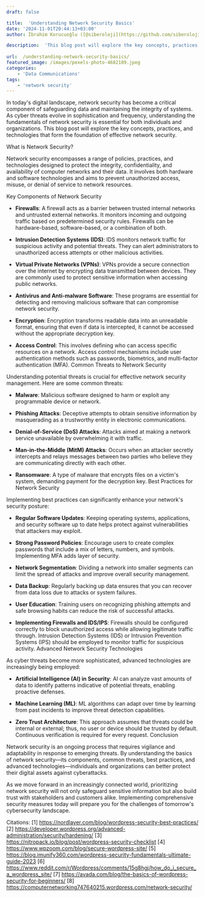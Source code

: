 ```yaml
---
draft: false

title:  'Understanding Network Security Basics'
date: '2024-11-01T20:44:13+03:00'
author: İbrahim Korucuoğlu ([@siberoloji](https://github.com/siberoloji))

description:  'This blog post will explore the key concepts, practices, and technologies that form the foundation of effective network security.' 
 
url:  /understanding-network-security-basics/
featured_image: /images/pexels-photo-4682189.jpeg
categories:
    - 'Data Communications'
tags:
    - 'network security'
---
```



In today's digital landscape, network security has become a critical component of safeguarding data and maintaining the integrity of systems. As cyber threats evolve in sophistication and frequency, understanding the fundamentals of network security is essential for both individuals and organizations. This blog post will explore the key concepts, practices, and technologies that form the foundation of effective network security.



What is Network Security?



Network security encompasses a range of policies, practices, and technologies designed to protect the integrity, confidentiality, and availability of computer networks and their data. It involves both hardware and software technologies and aims to prevent unauthorized access, misuse, or denial of service to network resources.



Key Components of Network Security


* **Firewalls**: A firewall acts as a barrier between trusted internal networks and untrusted external networks. It monitors incoming and outgoing traffic based on predetermined security rules. Firewalls can be hardware-based, software-based, or a combination of both.

* **Intrusion Detection Systems (IDS)**: IDS monitors network traffic for suspicious activity and potential threats. They can alert administrators to unauthorized access attempts or other malicious activities.

* **Virtual Private Networks (VPNs)**: VPNs provide a secure connection over the internet by encrypting data transmitted between devices. They are commonly used to protect sensitive information when accessing public networks.

* **Antivirus and Anti-malware Software**: These programs are essential for detecting and removing malicious software that can compromise network security.

* **Encryption**: Encryption transforms readable data into an unreadable format, ensuring that even if data is intercepted, it cannot be accessed without the appropriate decryption key.

* **Access Control**: This involves defining who can access specific resources on a network. Access control mechanisms include user authentication methods such as passwords, biometrics, and multi-factor authentication (MFA).
Common Threats to Network Security



Understanding potential threats is crucial for effective network security management. Here are some common threats:


* **Malware**: Malicious software designed to harm or exploit any programmable device or network.

* **Phishing Attacks**: Deceptive attempts to obtain sensitive information by masquerading as a trustworthy entity in electronic communications.

* **Denial-of-Service (DoS) Attacks**: Attacks aimed at making a network service unavailable by overwhelming it with traffic.

* **Man-in-the-Middle (MitM) Attacks**: Occurs when an attacker secretly intercepts and relays messages between two parties who believe they are communicating directly with each other.

* **Ransomware**: A type of malware that encrypts files on a victim's system, demanding payment for the decryption key.
Best Practices for Network Security



Implementing best practices can significantly enhance your network's security posture:


* **Regular Software Updates**: Keeping operating systems, applications, and security software up to date helps protect against vulnerabilities that attackers may exploit.

* **Strong Password Policies**: Encourage users to create complex passwords that include a mix of letters, numbers, and symbols. Implementing MFA adds layer of security.

* **Network Segmentation**: Dividing a network into smaller segments can limit the spread of attacks and improve overall security management.

* **Data Backup**: Regularly backing up data ensures that you can recover from data loss due to attacks or system failures.

* **User Education**: Training users on recognizing phishing attempts and safe browsing habits can reduce the risk of successful attacks.

* **Implementing Firewalls and IDS/IPS**: Firewalls should be configured correctly to block unauthorized access while allowing legitimate traffic through. Intrusion Detection Systems (IDS) or Intrusion Prevention Systems (IPS) should be employed to monitor traffic for suspicious activity.
Advanced Network Security Technologies



As cyber threats become more sophisticated, advanced technologies are increasingly being employed:


* **Artificial Intelligence (AI) in Security**: AI can analyze vast amounts of data to identify patterns indicative of potential threats, enabling proactive defenses.

* **Machine Learning (ML)**: ML algorithms can adapt over time by learning from past incidents to improve threat detection capabilities.

* **Zero Trust Architecture**: This approach assumes that threats could be internal or external; thus, no user or device should be trusted by default. Continuous verification is required for every request.
Conclusion



Network security is an ongoing process that requires vigilance and adaptability in response to emerging threats. By understanding the basics of network security—its components, common threats, best practices, and advanced technologies—individuals and organizations can better protect their digital assets against cyberattacks.



As we move forward in an increasingly connected world, prioritizing network security will not only safeguard sensitive information but also build trust with stakeholders and customers alike. Implementing comprehensive security measures today will prepare you for the challenges of tomorrow's cybersecurity landscape.



Citations: [1] <a href="https://nordlayer.com/blog/wordpress-security-best-practices/">https://nordlayer.com/blog/wordpress-security-best-practices/</a> [2] https://developer.wordpress.org/advanced-administration/security/hardening/ [3] https://nitropack.io/blog/post/wordpress-security-checklist [4] https://www.wpzoom.com/blog/secure-wordpress-site/ [5] https://blog.imunify360.com/wordpress-security-fundamentals-ultimate-guide-2023 [6] https://www.reddit.com/r/Wordpress/comments/15g8hgj/how_do_i_secure_a_wordpress_site/ [7] https://avada.com/blog/the-basics-of-wordpress-security-for-beginners/ [8] https://computernetworking747640215.wordpress.com/network-security/
